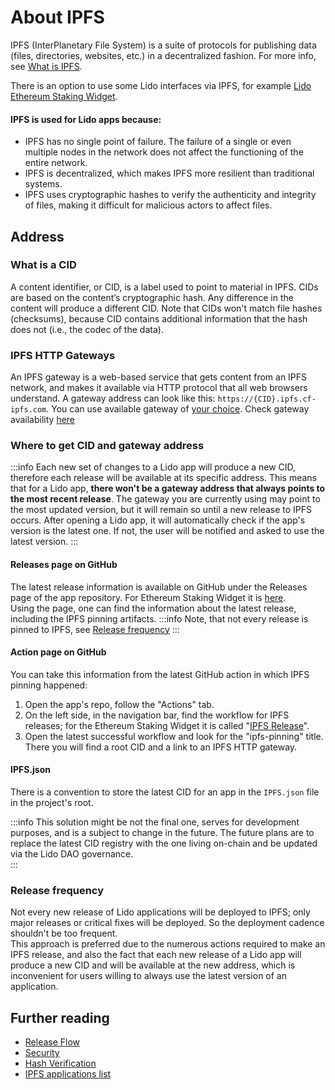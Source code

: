 # About IPFS

IPFS (InterPlanetary File System) is a suite of protocols for publishing data (files, directories, websites, etc.) in a decentralized fashion.
For more info, see [What is IPFS](https://docs.ipfs.tech/concepts/what-is-ipfs/).

There is an option to use some Lido interfaces via IPFS, for example [Lido Ethereum Staking Widget](https://github.com/lidofinance/ethereum-staking-widget).

#### IPFS is used for Lido apps because:

- IPFS has no single point of failure. The failure of a single or even multiple nodes in the network does not affect the functioning of the entire network.
- IPFS is decentralized, which makes IPFS more resilient than traditional systems.
- IPFS uses cryptographic hashes to verify the authenticity and integrity of files, making it difficult for malicious actors to affect files.

## Address

### What is a CID

A content identifier, or CID, is a label used to point to material in IPFS. CIDs are based on the content’s cryptographic hash.
Any difference in the content will produce a different CID.
Note that CIDs won't match file hashes (checksums), because CID contains additional information that the hash does not (i.e., the codec of the data).

### IPFS HTTP Gateways

An IPFS gateway is a web-based service that gets content from an IPFS network, and makes it available via HTTP protocol
that all web browsers understand. A gateway address can look like this: `https://{CID}.ipfs.cf-ipfs.com`.
You can use available gateway of [your choice](security.md#possible-localStorage-leak). Check gateway availability [here](https://ipfs.github.io/public-gateway-checker/)

### Where to get CID and gateway address

:::info
Each new set of changes to a Lido app will produce a new CID, therefore each release will be available at its specific address.
This means that for a Lido app, **there won't be a gateway address that always points to the most recent release**.
The gateway you are currently using may point to the most updated version, but it will remain so until a new release to IPFS occurs.
After opening a Lido app, it will automatically check if the app's version is the latest one. If not, the user will be notified and asked to use the latest version.
:::

#### Releases page on GitHub

The latest release information is available on GitHub under the Releases page of the app repository.
For Ethereum Staking Widget it is [here](https://github.com/lidofinance/ethereum-staking-widget/releases).  
Using the page, one can find the information about the latest release, including the IPFS pinning artifacts.
:::info
Note, that not every release is pinned to IPFS, see [Release frequency](#release-frequency)
:::

#### Action page on GitHub

You can take this information from the latest GitHub action in which IPFS pinning happened:

1. Open the app's repo, follow the "Actions" tab.
2. On the left side, in the navigation bar, find the workflow for IPFS releases; for the Ethereum Staking Widget it is called "[IPFS Release](https://github.com/lidofinance/ethereum-staking-widget/actions/workflows/ci-ipfs.yml)".
3. Open the latest successful workflow and look for the "ipfs-pinning" title. There you will find a root CID and a link to an IPFS HTTP gateway.

#### IPFS.json

There is a convention to store the latest CID for an app in the `IPFS.json` file in the project's root.

:::info
This solution might be not the final one, serves for development purposes, and is a subject to change in the future.
The future plans are to replace the latest CID registry with the one living on-chain and be updated via the Lido DAO governance.  
:::

### Release frequency

Not every new release of Lido applications will be deployed to IPFS; only major releases or critical fixes will be deployed.
So the deployment cadence shouldn't be too frequent.  
This approach is preferred due to the numerous actions required to make an IPFS release,
and also the fact that each new release of a Lido app will produce a new CID and will be available at the new address,
which is inconvenient for users willing to always use the latest version of an application.

## Further reading

- [Release Flow](release-flow.md)
- [Security](security.md)
- [Hash Verification](hash-verification.md)
- [IPFS applications list](apps-list.md)

